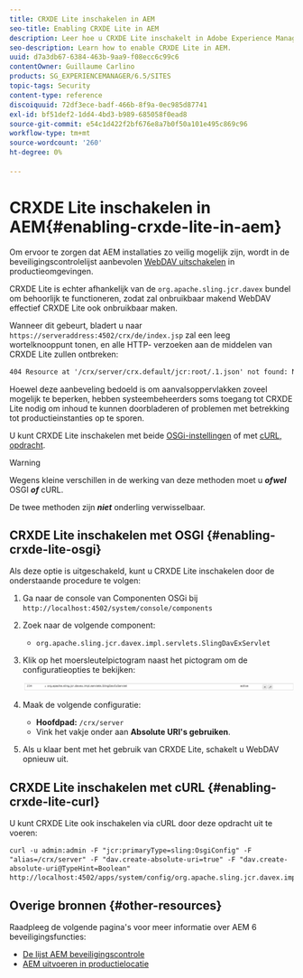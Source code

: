 ```yaml
---
title: CRXDE Lite inschakelen in AEM
seo-title: Enabling CRXDE Lite in AEM
description: Leer hoe u CRXDE Lite inschakelt in Adobe Experience Manager.
seo-description: Learn how to enable CRXDE Lite in AEM.
uuid: d7a3db67-6384-463b-9aa9-f08ecc6c99c6
contentOwner: Guillaume Carlino
products: SG_EXPERIENCEMANAGER/6.5/SITES
topic-tags: Security
content-type: reference
discoiquuid: 72df3ece-badf-466b-8f9a-0ec985d87741
exl-id: bf51def2-1dd4-4bd3-b989-685058f0ead8
source-git-commit: e54c1d422f2bf676e8a7b0f50a101e495c869c96
workflow-type: tm+mt
source-wordcount: '260'
ht-degree: 0%

---
```


# CRXDE Lite inschakelen in AEM{#enabling-crxde-lite-in-aem}

Om ervoor te zorgen dat AEM installaties zo veilig mogelijk zijn, wordt in de beveiligingscontrolelijst aanbevolen [WebDAV uitschakelen](/help/sites-administering/security-checklist.md#disable-webdav) in productieomgevingen.

CRXDE Lite is echter afhankelijk van de `org.apache.sling.jcr.davex` bundel om behoorlijk te functioneren, zodat zal onbruikbaar makend WebDAV effectief CRXDE Lite ook onbruikbaar maken.

Wanneer dit gebeurt, bladert u naar `https://serveraddress:4502/crx/de/index.jsp` zal een leeg wortelknooppunt tonen, en alle HTTP- verzoeken aan de middelen van CRXDE Lite zullen ontbreken:

```xml
404 Resource at '/crx/server/crx.default/jcr:root/.1.json' not found: No resource found
```

Hoewel deze aanbeveling bedoeld is om aanvalsoppervlakken zoveel mogelijk te beperken, hebben systeembeheerders soms toegang tot CRXDE Lite nodig om inhoud te kunnen doorbladeren of problemen met betrekking tot productieinstanties op te sporen.

U kunt CRXDE Lite inschakelen met beide [OSGi-instellingen](#enabling-crxde-lite-osgi) of met [cURL, opdracht](#enabling-crxde-lite-curl).

>[!WARNING]
>
>Wegens kleine verschillen in de werking van deze methoden moet u ***ofwel*** OSGI ***of*** cURL.
>
>De twee methoden zijn ***niet*** onderling verwisselbaar.

## CRXDE Lite inschakelen met OSGI {#enabling-crxde-lite-osgi}

Als deze optie is uitgeschakeld, kunt u CRXDE Lite inschakelen door de onderstaande procedure te volgen:

1. Ga naar de console van Componenten OSGi bij `http://localhost:4502/system/console/components`
1. Zoek naar de volgende component:

   * `org.apache.sling.jcr.davex.impl.servlets.SlingDavExServlet`

1. Klik op het moersleutelpictogram naast het pictogram om de configuratieopties te bekijken:

   ![chlimage_1-80](assets/chlimage_1-80a.png)

1. Maak de volgende configuratie:

   * **Hoofdpad:** `/crx/server`
   * Vink het vakje onder aan **Absolute URI&#39;s gebruiken**.

1. Als u klaar bent met het gebruik van CRXDE Lite, schakelt u WebDAV opnieuw uit.

## CRXDE Lite inschakelen met cURL {#enabling-crxde-lite-curl}

U kunt CRXDE Lite ook inschakelen via cURL door deze opdracht uit te voeren:

```shell
curl -u admin:admin -F "jcr:primaryType=sling:OsgiConfig" -F "alias=/crx/server" -F "dav.create-absolute-uri=true" -F "dav.create-absolute-uri@TypeHint=Boolean" http://localhost:4502/apps/system/config/org.apache.sling.jcr.davex.impl.servlets.SlingDavExServlet
```

## Overige bronnen {#other-resources}

Raadpleeg de volgende pagina&#39;s voor meer informatie over AEM 6 beveiligingsfuncties:

* [De lijst AEM beveiligingscontrole](/help/sites-administering/security-checklist.md)
* [AEM uitvoeren in productielocatie](/help/sites-administering/production-ready.md)
